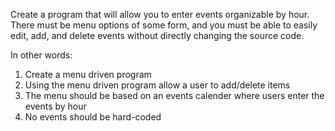 ﻿Create a program that will allow you to enter events organizable by hour. There must be menu options of some form, and you must be able to easily edit, add, and delete events without directly changing the source code.

In other words:

1. Create a menu driven program
2. Using the menu driven program allow a user to add/delete items
3. The menu should be based on an events calender where users enter the events by hour
4. No events should be hard-coded